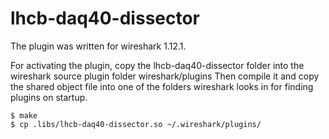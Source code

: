 # lhcb-daq40-dissector

The plugin was written for wireshark 1.12.1.

For activating the plugin, copy the lhcb-daq40-dissector folder into the wireshark source plugin folder wireshark/plugins
Then compile it and copy the shared object file into one of the folders wireshark looks in for finding plugins on startup.

```
$ make
$ cp .libs/lhcb-daq40-dissector.so ~/.wireshark/plugins/
```
